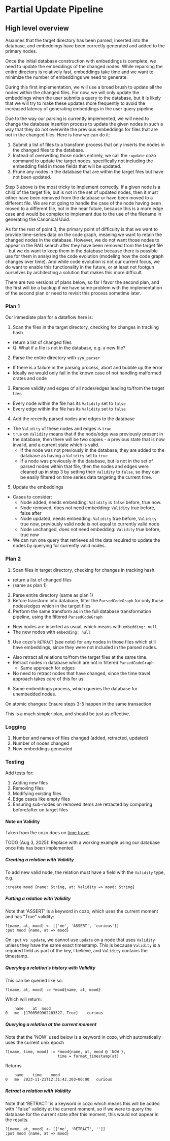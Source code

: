 # Partial Update Pipeline

## High level overview
Assumes that the target directory has been parsed, inserted into the database, and embeddings have been correctly generated and added to the primary nodes.

Once the initial database construction with embeddings is complete, we need to update the embeddings of the changed nodes. While reparsing the entire directory is relatively fast, embeddings take time and we want to minimize the number of embeddings we need to generate.

During this first implementation, we will use a broad brush to update all the nodes within the changed files. For now, we will only update the embeddings when the user submits a query to the database, but it is likely that we will try to make these updates more frequently to avoid the increased latency of generating embeddings in the user query pipeline.

Due to the way our parsing is currently implemented, we will need to change the database insertion process to update the given nodes in such a way that they do not overwrite the previous embeddings for files that are not in the changed files. Here is how we can do it:

1. Submit a list of files to a transform process that only inserts the nodes in the changed files to the database.
2. Instead of overwriting those nodes entirely, we call the `:update` cozo command to update the target nodes, specifically not including the embedding field in those fields that will be updated.
3. Prune any nodes in the database that are within the target files but have not been updated.

Step 3 above is the most tricky to implement correctly. If a given node is a child of the target file, but is not in the set of updated nodes, then it must either have been removed from the database or have been moved to a different file. We are not going to handle the case of the node having been moved to a different file, not in the near future, because this is a more edge case and would be complex to implement due to the use of the filename in generating the Canonical Uuid. 

As for the rest of point 3, the primary point of difficulty is that we want to provide time-series data on the code graph, meaning we want to retain the changed nodes in the database. However, we do not want those nodes to appear in the RAG search after they have been removed from the target file - but we do want to keep them in the database because there is possible use for them in analyzing the code evolution (modeling how the code graph changes over time). And while code evolution is not our current focus, we do want to enable this functionality in the future, or at least not footgun ourselves by architecting a solution that makes this more difficult.

There are two versions of plans below, so far I favor the second plan, and the first will be a backup if we have some problem with the implementation of the second plan or need to revisit this process sometime later.

### Plan 1
Our immediate plan for a dataflow here is:
1. Scan the files in the target directory, checking for changes in tracking hash
  - return a list of changed files
  - Q: What if a file is not in the database, e.g. a new file?
2. Parse the entire directory with `syn_parser`
  - If there is a failure in the parsing process, abort and bubble up the error
  - Ideally we would only fail in the known case of not handling malformed crates and code
3. Remove validity and edges of all nodes/edges leading to/from the target files.
  - Every node within the file has its `Validity` set to `false`
  - Every edge within the file has its `Validity` set to `false`
4. Add the recently parsed nodes and edges to the database
  - The `Validity` of these nodes and edges is `true`
  - `true` on `Validity` means that if the node/edge was previously present in the database, then there will be two copies - a previous state that is now invalid, and a current state which is valid.
    - If the node was not previously in the database, they are added to the database as having a `Validity` set to `true`
    - If a node was previously in the database, but is not in the set of parsed nodes within that file, then the nodes and edges were cleaned up in step 3 by setting their `Validity` to `false`, so they can be easily filtered on time series data targeting the current time.
5. Update the embeddings
  - Cases to consider:
    - Node added, needs embedding: `Validity` is `false` before, true now.
    - Node removed, does not need embedding: `Validity` true before, false after
    - Node updated, needs embedding: `Validity` true before, `Validity` true now, previously valid node is not equal to currently valid node
    - Node unchanged, does not need embedding: `Validity` true before, true now
  - We can run one query that retrieves all the data required to update the nodes by querying for currently valid nodes.

### Plan 2
1. Scan files in target directory, checking for changes in tracking hash.
  - return a list of changed files
  - (same as plan 1)
2. Parse entire directory (same as plan 1)
3. Before transform into database, filter the `ParsedCodeGraph` for only those nodes/edges which in the target files
4. Perform the same transform as in the full database transformation pipeline, using the filtered `ParsedCodeGraph`
  - New nodes are inserted as usual, which means with `embedding: null`
  - The new nodes with `embedding: null` 
5. Use cozo's `RETRACT` (see note) for any nodes in those files which still have embeddings, since they were not included in the parsed nodes.
  - Also retract all relations to/from the target files at the same time.
  - Retract nodes in database which are not in filtered `ParsedCodeGraph`
    - Same approach for edges
  - No need to retract nodes that have changed, since the time travel approach takes care of this for us.
6. Same embeddings process, which queries the database for unembedded nodes.

On atomic changes: Ensure steps 3-5 happen in the same transaction.

This is a much simpler plan, and should be just as effective.

### Logging
1. Number and names of files changed (added, retracted, updated)
2. Number of nodes changed
3. New embeddings generated

### Testing
Add tests for:
1. Adding new files
2. Removing files
3. Modifying existing files
4. Edge cases like empty files
5. Ensuring sub-nodes on removed items are retracted by comparing before/after on target files

#### Note on Validity
Taken from the cozo docs on [time travel](https://docs.cozodb.org/en/latest/tutorial.html#Time-travel)

TODO (Aug 3, 2025): Replace with a working example using our database once this has been implemented

##### Creating a relation with Validity

To add new valid node, the relation must have a field with the `Validity` type, e.g.
```cozo
:create mood {name: String, at: Validity => mood: String}
```

##### Putting a relation with Validity
Note that 'ASSERT' is a keyword in cozo, which uses the current moment and has "True" validity:
```cozo
?[name, at, mood] <- [['me', 'ASSERT', 'curious']]
:put mood {name, at => mood}
```

On `:put` vs `:update`, we cannot use `update` on a node that uses `Validity` unless they have the same exact timestamp. This is because `Validity` is a required field as part of the key, I believe, and `Validity` contains the timestamp.

##### Querying a relation's history with Validity
This can be queried like so:
```cozo
?[name, at, mood] := *mood{name, at, mood}
```

Which will return:
```cozo
 	name	at	mood
0	me	[1700569902203327, True]	curious
```

##### Querying a relation at the current moment
Note that the 'NOW' used below is a keyword in cozo, which automatically uses the current unix epoch
```cozo
?[name, time, mood] := *mood{name, at, mood @ 'NOW'},
                       time = format_timestamp(at)
```

Returns
```cozo
	name	time	mood
0	me	2023-11-21T12:31:42.203+00:00	curious
```

##### Retract a relation with Validity
Note that 'RETRACT' is a keyword in cozo which means this will be added with "False" validity at the current moment, so if we were to query the database for the current state after this moment, this would not appear in the results.
```cozo
?[name, at, mood] <- [['me', 'RETRACT', '']]
:put mood {name, at => mood}
```


